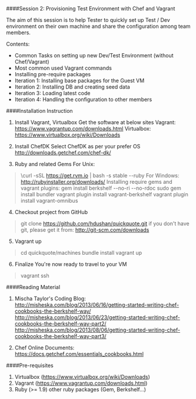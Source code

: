 ####Session 2: Provisioning Test Environment with Chef and Vagrant

The aim of this session is to help Tester to quickly set up Test / Dev environment on their own machine and share the configuration among team members.

Contents:
- Common Tasks on setting up new Dev/Test Environment (without Chef/Vagrant)
- Most common used Vagrant commands
- Installing pre-require packages
- Iteration 1: Installing base packages for the Guest VM
- Iteration 2: Installing DB and creating seed data
- Iteration 3: Loading latest code
- Iteration 4: Handling the configuration to other members

####Installation Instruction

1. Install Vagrant, Virtualbox
Get the software at below sites
Vagrant:
https://www.vagrantup.com/downloads.html
Virtualbox:
https://www.virtualbox.org/wiki/Downloads

2. Install ChefDK
Select ChefDK as per your prefer OS
http://downloads.getchef.com/chef-dk/

3. Ruby and related Gems
For Unix:
> \curl -sSL https://get.rvm.io | bash -s stable --ruby
For Windows:
http://rubyinstaller.org/downloads/
Installing require gems and vagrant plugins:
> gem install berkshelf --no-ri --no-rdoc
> sudo gem install bundler
> vagrant plugin install vagrant-berkshelf
> vagrant plugin install vagrant-omnibus

4. Checkout project from GitHub
> git clone https://github.com/hdushan/quickquote.git
if you don't have git, please get it from: http://git-scm.com/downloads

5. Vagrant up
> cd quickquote/machines
> bundle install
> vagrant up

6. Finalize
You're now ready to travel to your VM
> vagrant ssh

####Reading Material
1. Mischa Taylor's Coding Blog:
http://misheska.com/blog/2013/06/16/getting-started-writing-chef-cookbooks-the-berkshelf-way/
http://misheska.com/blog/2013/06/23/getting-started-writing-chef-cookbooks-the-berkshelf-way-part2/
http://misheska.com/blog/2013/08/06/getting-started-writing-chef-cookbooks-the-berkshelf-way-part3/

2. Chef Online Documents:
https://docs.getchef.com/essentials_cookbooks.html

####Pre-requisites

1. Virtualbox (https://www.virtualbox.org/wiki/Downloads)
2. Vagrant (https://www.vagrantup.com/downloads.html)
3. Ruby (>= 1.9) other ruby packages (Gem, Berkshelf...)
